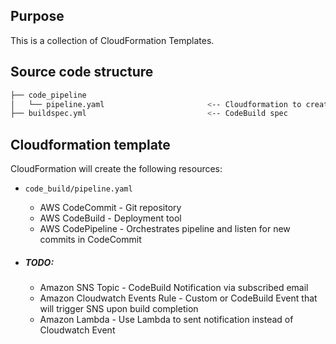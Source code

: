 ## Purpose

This is a collection of CloudFormation Templates.

## Source code structure

```bash
├── code_pipeline
│   └── pipeline.yaml                       <-- Cloudformation to create entire pipeline
├── buildspec.yml                           <-- CodeBuild spec                           
```
## Cloudformation template

CloudFormation will create the following resources:

* `code_build/pipeline.yaml`
    + AWS CodeCommit - Git repository
    + AWS CodeBuild - Deployment tool 
    + AWS CodePipeline - Orchestrates pipeline and listen for new commits in CodeCommit
    
* ##### TODO:
    + Amazon SNS Topic - CodeBuild Notification via subscribed email
    + Amazon Cloudwatch Events Rule - Custom or CodeBuild Event that will trigger SNS upon build completion
    + Amazon Lambda - Use Lambda to sent notification instead of Cloudwatch Event